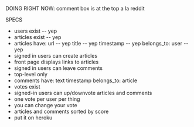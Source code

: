 
DOING RIGHT NOW: comment box is at the top a la reddit





SPECS
- users exist -- yep
- articles exist -- yep
- articles have:
  url -- yep
  title -- yep
  timestamp -- yep
  belongs_to: user -- yep
- signed in users can create articles
- front page displays links to articles
- signed in users can leave comments
- top-level only
- comments have:
  text
  timestamp
  belongs_to: article
- votes exist
- signed-in users can up/downvote articles and comments
- one vote per user per thing
- you can change your vote
- articles and comments sorted by score
- put it on heroku
